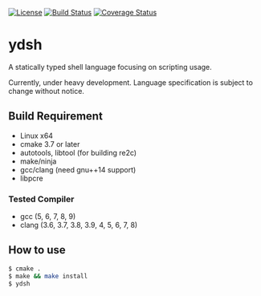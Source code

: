 
[![License](https://img.shields.io/badge/license-Apache%202-blue.svg)](#license)
[![Build Status](https://travis-ci.org/sekiguchi-nagisa/ydsh.svg?branch=master)](https://travis-ci.org/sekiguchi-nagisa/ydsh)
[![Coverage Status](https://coveralls.io/repos/github/sekiguchi-nagisa/ydsh/badge.svg?branch=master)](https://coveralls.io/github/sekiguchi-nagisa/ydsh?branch=master)

# ydsh
A statically typed shell language focusing on scripting usage.

Currently, under heavy development.
Language specification is subject to change without notice. 

## Build Requirement
* Linux x64
* cmake 3.7 or later
* autotools, libtool (for building re2c)
* make/ninja
* gcc/clang (need gnu++14 support)
* libpcre

### Tested Compiler
* gcc (5, 6, 7, 8, 9)
* clang (3.6, 3.7, 3.8, 3.9, 4, 5, 6, 7, 8)

## How to use

```sh
$ cmake .
$ make && make install
$ ydsh
```
